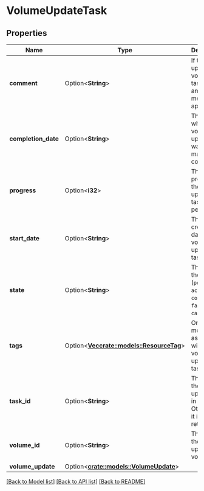 # VolumeUpdateTask

## Properties

Name | Type | Description | Notes
------------ | ------------- | ------------- | -------------
**comment** | Option<**String**> | If the update volume task fails, an error message appears. | [optional]
**completion_date** | Option<**String**> | The date at which the volume update task was marked as completed. | [optional]
**progress** | Option<**i32**> | The progress of the volume update task, as a percentage. | [optional]
**start_date** | Option<**String**> | The creation date of the volume update task. | [optional]
**state** | Option<**String**> | The state of the volume (`pending` \\| `active` \\| `completed` \\| `failed` \\| `canceled`). | [optional]
**tags** | Option<[**Vec<crate::models::ResourceTag>**](ResourceTag.md)> | One or more tags associated with the volume update task. | [optional]
**task_id** | Option<**String**> | The ID of the volume update task in progress. Otherwise, it is not returned. | [optional]
**volume_id** | Option<**String**> | The ID of the updated volume. | [optional]
**volume_update** | Option<[**crate::models::VolumeUpdate**](VolumeUpdate.md)> |  | [optional]

[[Back to Model list]](../README.md#documentation-for-models) [[Back to API list]](../README.md#documentation-for-api-endpoints) [[Back to README]](../README.md)


